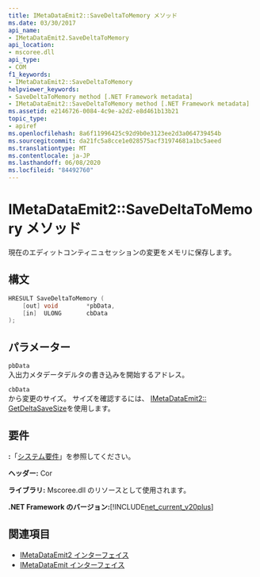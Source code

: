 ```yaml
---
title: IMetaDataEmit2::SaveDeltaToMemory メソッド
ms.date: 03/30/2017
api_name:
- IMetaDataEmit2.SaveDeltaToMemory
api_location:
- mscoree.dll
api_type:
- COM
f1_keywords:
- IMetaDataEmit2::SaveDeltaToMemory
helpviewer_keywords:
- SaveDeltaToMemory method [.NET Framework metadata]
- IMetaDataEmit2::SaveDeltaToMemory method [.NET Framework metadata]
ms.assetid: e2146726-0084-4c9e-a2d2-e8d461b13b21
topic_type:
- apiref
ms.openlocfilehash: 8a6f11996425c92d9b0e3123ee2d3a064739454b
ms.sourcegitcommit: da21fc5a8cce1e028575acf31974681a1bc5aeed
ms.translationtype: MT
ms.contentlocale: ja-JP
ms.lasthandoff: 06/08/2020
ms.locfileid: "84492760"
---
```

# <a name="imetadataemit2savedeltatomemory-method"></a>IMetaDataEmit2::SaveDeltaToMemory メソッド
現在のエディットコンティニュセッションの変更をメモリに保存します。  
  
## <a name="syntax"></a>構文  
  
```cpp  
HRESULT SaveDeltaToMemory (  
    [out] void        *pbData,
    [in]  ULONG       cbData  
);  
```  
  
## <a name="parameters"></a>パラメーター  
 `pbData`  
 入出力メタデータデルタの書き込みを開始するアドレス。  
  
 `cbData`  
 から変更のサイズ。 サイズを確認するには、 [IMetaDataEmit2:: GetDeltaSaveSize](imetadataemit2-getdeltasavesize-method.md)を使用します。  
  
## <a name="requirements"></a>要件  
 **:**「[システム要件](../../get-started/system-requirements.md)」を参照してください。  
  
 **ヘッダー:** Cor  
  
 **ライブラリ:** Mscoree.dll のリソースとして使用されます。  
  
 **.NET Framework のバージョン:**[!INCLUDE[net_current_v20plus](../../../../includes/net-current-v20plus-md.md)]  
  
## <a name="see-also"></a>関連項目

- [IMetaDataEmit2 インターフェイス](imetadataemit2-interface.md)
- [IMetaDataEmit インターフェイス](imetadataemit-interface.md)
